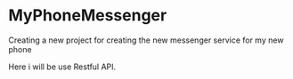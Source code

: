 # MyPhoneMessenger
Creating a new project for creating the new messenger service for my new phone 

Here i will be use Restful API.
